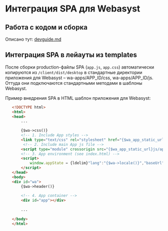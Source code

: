 # Интеграция SPA для Webasyst

## Работа с кодом и сборка

Описано тут: [devguide.md](devguide.md)

## Интеграция SPA в лейауты из templates

После сборки production-файлы SPA (`app.js`, `app.css`) автоматически копируются из `/client/dist/desktop` в стандартные директории приложения для Webasyst – wa-apps/APP_ID/css, wa-apps/APP_ID/js. Оттуда они подключаются стандартными методами в шаблоны Webasyst.

Пример внедрения SPA в HTML шаблон приложения для Webasyst:

```html
   <!DOCTYPE html>
   <html>
   <head>
       ...
 
       {$wa->css()}
       <!-- 1. Include App styles -->
       <link type="text/css" rel="stylesheet" href="{$wa_app_static_url}css/app.css">
        <!-- 2. Include main App js file -->
       <script type="module" crossorigin src="{$wa_app_static_url}js/app.js"></script>
       <!-- 3. App environment (see index.html) -->
       <script>
           window.appState = {ldelim}"lang":"{$wa->locale()}","baseUrl":"{$wa_app_url}","baseApiUrl":"{$wa_url}api.php","token":"{$token}"{rdelim};
       </script>
   </head>
   <body>
   <div id="wa">
       {$wa->header()}
 
       <!-- 4. App container -->
       <div id="app"></div>
 
       ...
      
   </body>
   </html>
 ```

